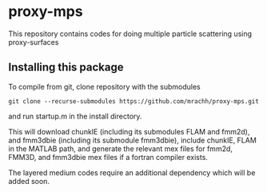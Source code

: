 # proxy-mps
This repository contains codes for doing multiple particle scattering using proxy-surfaces

## Installing this package

To compile from git, clone repository with the submodules

    git clone --recurse-submodules https://github.com/mrachh/proxy-mps.git

and run startup.m in the install directory.

This will download chunkIE (including its submodules FLAM and fmm2d), and fmm3dbie 
(including its submodule fmm3dbie), include chunkIE, FLAM in the MATLAB path, 
and generate the relevant mex files for fmm2d, FMM3D, and fmm3dbie mex files
if a fortran compiler exists.

The layered medium codes require an additional dependency which will be added soon.

